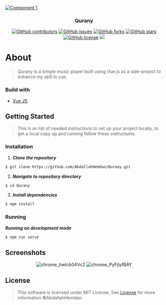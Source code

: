 <p align="center">
  <a href="https://github.com/AbdallahHemdan/Qurany" rel="noopener">
    
  ![Component 1](https://user-images.githubusercontent.com/40190772/84895221-4eb69300-b0a2-11ea-854b-83a27da27f4c.png)


  
  </a>
</p>

<h3 align="center">Qurany</h3>
<div align="center">

[![GitHub contributors](https://img.shields.io/github/contributors/AbdallahHemdan/Qurany)](https://github.com/AbdallahHemdan/Qurany/contributors)
[![GitHub issues](https://img.shields.io/github/issues/AbdallahHemdan/Qurany)](https://github.com/AbdallahHemdan/Qurany/issues)
[![GitHub forks](https://img.shields.io/github/forks/AbdallahHemdan/Qurany)](https://github.com/AbdallahHemdan/Qurany/network)
[![GitHub stars](https://img.shields.io/github/stars/AbdallahHemdan/Qurany)](https://github.com/AbdallahHemdan/Qurany/stargazers)
[![GitHub license](https://img.shields.io/github/license/AbdallahHemdan/Qurany)](https://github.com/AbdallahHemdan/Qurany/blob/master/LICENSE)
<img src="https://img.shields.io/github/languages/top/AbdallahHemdan/Qurany"> 

</div>


# About
> Qurany is a simple music player built using Vue.js as a side-project to enhance my skill in vue.

### Build with
- [Vue JS](https://vuejs.org/)

## Getting Started
> This is an list of needed instructions to set up your project locally, to get a local copy up and running follow these instructuins.

### Installation

1. **_Clone the repository_**

```sh
$ git clone https://github.com/AbdallahHemdan/Qurany.git
```
2. **_Navigate to repository directory_**
```sh
$ cd Qurany
```

3. **_Install dependencies_**

```sh
$ npm install
```

### Running

**_Running on development mode_**
```sh
$ npm run serve
```
## Screenshots

<div align="center" width="500px">

![chrome_hwIcb04Vc2](https://user-images.githubusercontent.com/40190772/84895526-ba98fb80-b0a2-11ea-87ce-daabc63c825d.png)
![chrome_PyFjIyfBAY](https://user-images.githubusercontent.com/40190772/84895530-bbca2880-b0a2-11ea-8971-839a1114c604.png)


</div>

## License
> This software is licensed under MIT License, See [License](https://github.com/AbdallahHemdan/Qurany/blob/master/LICENSE) for more information ©AbdallahHemdan.
